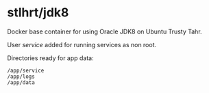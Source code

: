 stlhrt/jdk8
=========================

Docker base container for using Oracle JDK8 on Ubuntu Trusty Tahr.

User _service_ added for running services as non root.

Directories ready for app data:
```
/app/service
/app/logs
/app/data
```
